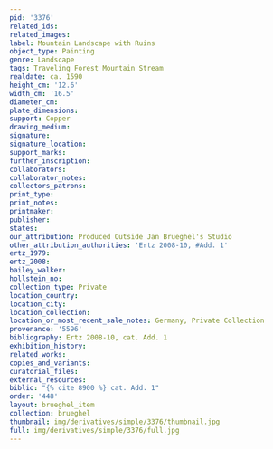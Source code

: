 ```yaml
---
pid: '3376'
related_ids: 
related_images: 
label: Mountain Landscape with Ruins
object_type: Painting
genre: Landscape
tags: Traveling Forest Mountain Stream
realdate: ca. 1590
height_cm: '12.6'
width_cm: '16.5'
diameter_cm: 
plate_dimensions: 
support: Copper
drawing_medium: 
signature: 
signature_location: 
support_marks: 
further_inscription: 
collaborators: 
collaborator_notes: 
collectors_patrons: 
print_type: 
print_notes: 
printmaker: 
publisher: 
states: 
our_attribution: Produced Outside Jan Brueghel's Studio
other_attribution_authorities: 'Ertz 2008-10, #Add. 1'
ertz_1979: 
ertz_2008: 
bailey_walker: 
hollstein_no: 
collection_type: Private
location_country: 
location_city: 
location_collection: 
location_or_most_recent_sale_notes: Germany, Private Collection
provenance: '5596'
bibliography: Ertz 2008-10, cat. Add. 1
exhibition_history: 
related_works: 
copies_and_variants: 
curatorial_files: 
external_resources: 
biblio: "{% cite 8900 %} cat. Add. 1"
order: '448'
layout: brueghel_item
collection: brueghel
thumbnail: img/derivatives/simple/3376/thumbnail.jpg
full: img/derivatives/simple/3376/full.jpg
---
```

